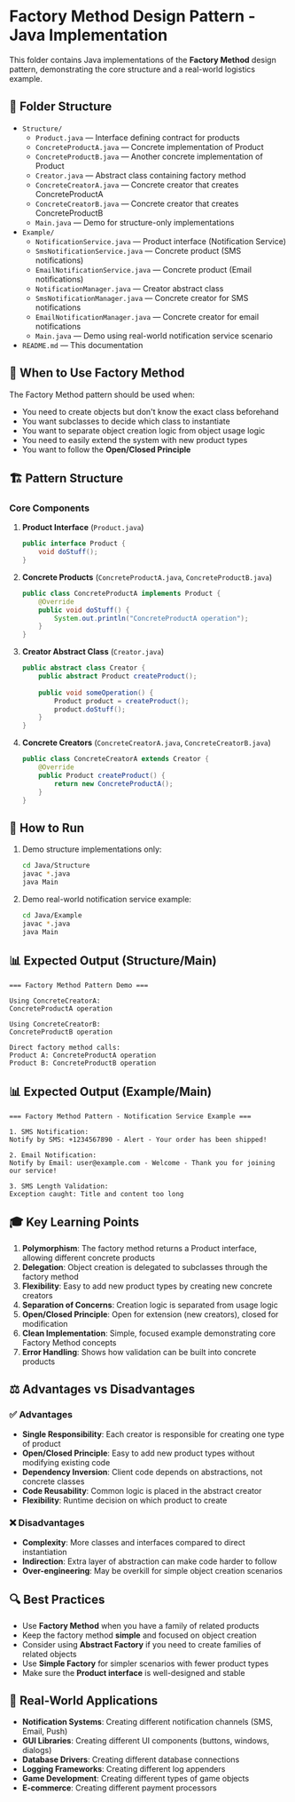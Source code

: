 # Factory Method Design Pattern - Java Implementation

This folder contains Java implementations of the **Factory Method** design pattern, demonstrating the core structure and a real-world logistics example.

## 📁 Folder Structure

- `Structure/`
  - `Product.java` — Interface defining contract for products
  - `ConcreteProductA.java` — Concrete implementation of Product
  - `ConcreteProductB.java` — Another concrete implementation of Product
  - `Creator.java` — Abstract class containing factory method
  - `ConcreteCreatorA.java` — Concrete creator that creates ConcreteProductA
  - `ConcreteCreatorB.java` — Concrete creator that creates ConcreteProductB
  - `Main.java` — Demo for structure-only implementations
- `Example/`
  - `NotificationService.java` — Product interface (Notification Service)
  - `SmsNotificationService.java` — Concrete product (SMS notifications)
  - `EmailNotificationService.java` — Concrete product (Email notifications)
  - `NotificationManager.java` — Creator abstract class
  - `SmsNotificationManager.java` — Concrete creator for SMS notifications
  - `EmailNotificationManager.java` — Concrete creator for email notifications
  - `Main.java` — Demo using real-world notification service scenario
- `README.md` — This documentation

## 🎯 When to Use Factory Method

The Factory Method pattern should be used when:
- You need to create objects but don't know the exact class beforehand
- You want subclasses to decide which class to instantiate
- You want to separate object creation logic from object usage logic
- You need to easily extend the system with new product types
- You want to follow the **Open/Closed Principle**

## 🏗️ Pattern Structure

### Core Components

1. **Product Interface** (`Product.java`)
   ```java
   public interface Product {
       void doStuff();
   }
   ```

2. **Concrete Products** (`ConcreteProductA.java`, `ConcreteProductB.java`)
   ```java
   public class ConcreteProductA implements Product {
       @Override
       public void doStuff() {
           System.out.println("ConcreteProductA operation");
       }
   }
   ```

3. **Creator Abstract Class** (`Creator.java`)
   ```java
   public abstract class Creator {
       public abstract Product createProduct();
       
       public void someOperation() {
           Product product = createProduct();
           product.doStuff();
       }
   }
   ```

4. **Concrete Creators** (`ConcreteCreatorA.java`, `ConcreteCreatorB.java`)
   ```java
   public class ConcreteCreatorA extends Creator {
       @Override
       public Product createProduct() {
           return new ConcreteProductA();
       }
   }
   ```

## 🚀 How to Run

1. Demo structure implementations only:
   ```bash
   cd Java/Structure
   javac *.java
   java Main
   ```

2. Demo real-world notification service example:
   ```bash
   cd Java/Example
   javac *.java
   java Main
   ```

## 📊 Expected Output (Structure/Main)
```
=== Factory Method Pattern Demo ===

Using ConcreteCreatorA:
ConcreteProductA operation

Using ConcreteCreatorB:
ConcreteProductB operation

Direct factory method calls:
Product A: ConcreteProductA operation
Product B: ConcreteProductB operation
```

## 📊 Expected Output (Example/Main)
```
=== Factory Method Pattern - Notification Service Example ===

1. SMS Notification:
Notify by SMS: +1234567890 - Alert - Your order has been shipped!

2. Email Notification:
Notify by Email: user@example.com - Welcome - Thank you for joining our service!

3. SMS Length Validation:
Exception caught: Title and content too long
```

## 🎓 Key Learning Points

1. **Polymorphism**: The factory method returns a Product interface, allowing different concrete products
2. **Delegation**: Object creation is delegated to subclasses through the factory method
3. **Flexibility**: Easy to add new product types by creating new concrete creators
4. **Separation of Concerns**: Creation logic is separated from usage logic
5. **Open/Closed Principle**: Open for extension (new creators), closed for modification
6. **Clean Implementation**: Simple, focused example demonstrating core Factory Method concepts
7. **Error Handling**: Shows how validation can be built into concrete products

## ⚖️ Advantages vs Disadvantages

### ✅ Advantages
- **Single Responsibility**: Each creator is responsible for creating one type of product
- **Open/Closed Principle**: Easy to add new product types without modifying existing code
- **Dependency Inversion**: Client code depends on abstractions, not concrete classes
- **Code Reusability**: Common logic is placed in the abstract creator
- **Flexibility**: Runtime decision on which product to create

### ❌ Disadvantages
- **Complexity**: More classes and interfaces compared to direct instantiation
- **Indirection**: Extra layer of abstraction can make code harder to follow
- **Over-engineering**: May be overkill for simple object creation scenarios

## 🔍 Best Practices

- Use **Factory Method** when you have a family of related products
- Keep the factory method **simple** and focused on object creation
- Consider using **Abstract Factory** if you need to create families of related objects
- Use **Simple Factory** for simpler scenarios with fewer product types
- Make sure the **Product interface** is well-designed and stable

## 🌟 Real-World Applications

- **Notification Systems**: Creating different notification channels (SMS, Email, Push)
- **GUI Libraries**: Creating different UI components (buttons, windows, dialogs)
- **Database Drivers**: Creating different database connections
- **Logging Frameworks**: Creating different log appenders
- **Game Development**: Creating different types of game objects
- **E-commerce**: Creating different payment processors
